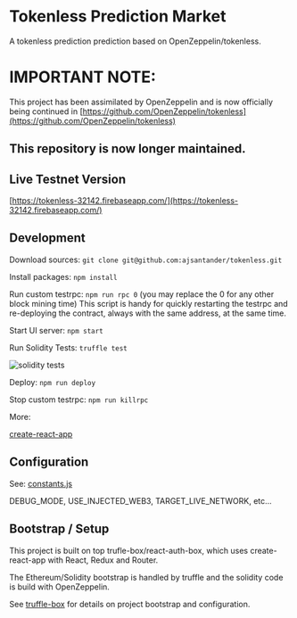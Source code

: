 # Tokenless Prediction Market
A tokenless prediction prediction based on OpenZeppelin/tokenless.

# IMPORTANT NOTE:
This project has been assimilated by OpenZeppelin and is now officially being continued in
[https://github.com/OpenZeppelin/tokenless](https://github.com/OpenZeppelin/tokenless)
## This repository is now longer maintained.

## Live Testnet Version
[https://tokenless-32142.firebaseapp.com/](https://tokenless-32142.firebaseapp.com/)

## Development

Download sources:
```git clone git@github.com:ajsantander/tokenless.git```

Install packages:
```npm install```

Run custom testrpc:
```npm run rpc 0```
(you may replace the 0 for any other block mining time)
This script is handy for quickly restarting the testrpc and re-deploying the contract,
always with the same address, at the same time.

Start UI server:
```npm start```

Run Solidity Tests:
```truffle test```

![solidity tests](/img/soltest.png?raw=true "Solidity Tests")

Deploy:
```npm run deploy```

Stop custom testrpc:
```npm run killrpc```

More:

[create-react-app](https://github.com/facebookincubator/create-react-app)

## Configuration

See: [constants.js](https://github.com/ajsantander/tokenless/blob/master/src/constants.js)

DEBUG_MODE, USE_INJECTED_WEB3, TARGET_LIVE_NETWORK, etc...

## Bootstrap / Setup

This project is built on top trufle-box/react-auth-box, which uses create-react-app
with React, Redux and Router.

The Ethereum/Solidity bootstrap is handled by truffle and the solidity code is build with OpenZeppelin.

See [truffle-box](https://github.com/truffle-box/react-auth-box) for details on project
bootstrap and configuration.
